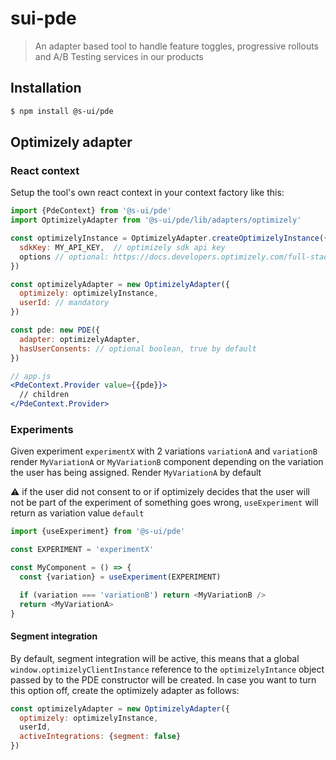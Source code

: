 # sui-pde

> An adapter based tool to handle feature toggles, progressive rollouts and A/B Testing services in our products

## Installation

```sh
$ npm install @s-ui/pde
```

## Optimizely adapter

### React context

Setup the tool's own react context in your context factory like this:

```jsx
import {PdeContext} from '@s-ui/pde'
import OptimizelyAdapter from '@s-ui/pde/lib/adapters/optimizely'

const optimizelyInstance = OptimizelyAdapter.createOptimizelyInstance({
  sdkKey: MY_API_KEY,  // optimizely sdk api key
  options // optional: https://docs.developers.optimizely.com/full-stack/docs/initialize-sdk-javascript-node
})

const optimizelyAdapter = new OptimizelyAdapter({
  optimizely: optimizelyInstance,
  userId: // mandatory
})

const pde: new PDE({
  adapter: optimizelyAdapter,
  hasUserConsents: // optional boolean, true by default
})

// app.js
<PdeContext.Provider value={{pde}}>
  // children
</PdeContext.Provider>
```

### Experiments

Given experiment `experimentX` with 2 variations `variationA` and `variationB` render `MyVariationA` or `MyVariationB` component depending on the variation the user has being assigned. Render `MyVariationA` by default

⚠️ if the user did not consent to or if optimizely decides that the user will not be part of the experiment of something goes wrong, `useExperiment` will return as variation value `default`

```js
import {useExperiment} from '@s-ui/pde'

const EXPERIMENT = 'experimentX'

const MyComponent = () => {
  const {variation} = useExperiment(EXPERIMENT)

  if (variation === 'variationB') return <MyVariationB />
  return <MyVariationA>
}
```

#### Segment integration

By default, segment integration will be active, this means that a global `window.optimizelyClientInstance` reference to the `optimizelyIntance` object passed by to the PDE constructor will be created. In case you want to turn this option off, create the optimizely adapter as follows:

```js
const optimizelyAdapter = new OptimizelyAdapter({
  optimizely: optimizelyInstance,
  userId,
  activeIntegrations: {segment: false}
})
```